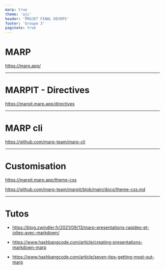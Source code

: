 ```yaml
---
marp: true
theme: 'ajc'
header: 'PROJET FINAL DEVOPS'
footer: 'Groupe 3'
paginate: true
---
```


# MARP

https://marp.app/

<!-- 
Some notes here that might be useful.
-->
---

# MARPIT - Directives

https://marpit.marp.app/directives

---

# MARP cli

https://github.com/marp-team/marp-cli

---

# Customisation

https://marpit.marp.app/theme-css

https://github.com/marp-team/marpit/blob/main/docs/theme-css.md

---

# Tutos

- https://blog.zwindler.fr/2021/09/13/marp-presentations-rapides-et-jolies-avec-markdown/

- https://www.hashbangcode.com/article/creating-presentations-markdown-marp

- https://www.hashbangcode.com/article/seven-tips-getting-most-out-marp
